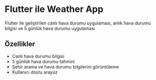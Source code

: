 # Flutter ile Weather App
 Flutter ile geliştirilen canlı hava durumu uygulaması, anlık hava durumu bilgisi ve 5 günlük hava durumu uygulaması

## Özellikler
- Canlı hava durumu bilgisi
- 5 günlük hava durumu tahmini
- Şehir arama ve hava durumu bilgilerini görüntüleme
- Kullanıcı dostu arayüz
